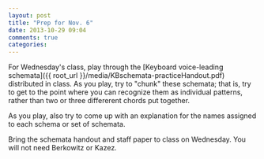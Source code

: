 ```yaml
---
layout: post
title: "Prep for Nov. 6"
date: 2013-10-29 09:04
comments: true
categories: 
---
```


For Wednesday's class, play through the [Keyboard voice-leading schemata]({{ root_url }}/media/KBschemata-practiceHandout.pdf) distributed in class. As you play, try to "chunk" these schemata; that is, try to get to the point where you can recognize them as individual patterns, rather than two or three differerent chords put together.

As you play, also try to come up with an explanation for the names assigned to each schema or set of schemata.

Bring the schemata handout and staff paper to class on Wednesday. You will not need Berkowitz or Kazez.